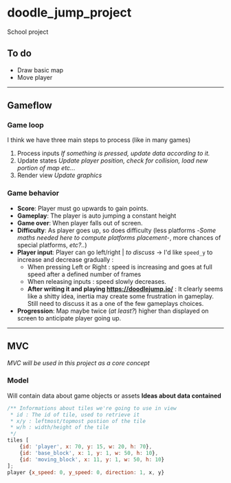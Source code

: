 # doodle_jump_project
School project


## To do
- Draw basic map
- Move player

****

## Gameflow
### Game loop
I think we have three main steps to process (like in many games)
1) Process inputs
*If something is pressed, update data according to it.*
2) Update states
*Update player position, check for collision, load new portion of map etc...*
3) Render view
*Update graphics*

### Game behavior
- **Score**: Player must go upwards to gain points. 
- **Gameplay**: The player is auto jumping a constant height 
- **Game over**: When player falls out of screen.
- **Difficulty**: As player goes up, so does difficulty (less platforms -*Some maths needed here to compute platforms placement*-, more chances of special platforms, *etc?..*) 
- **Player input**: Player can go left/right | *to discuss* -> I'd like `speed_y` to increase and decrease gradually :
  - When pressing Left or Right : speed is increasing and goes at full speed after a defined number of frames
  - When releasing inputs : speed slowly decreases.
  - **After writing it and playing https://doodlejump.io/** : It clearly seems like a shitty idea, inertia may create some frustration in gameplay. Still need to discuss it as a one of the few gameplays choices.
- **Progression**: Map maybe twice (*at least?*) higher than displayed on screen to anticipate player going up.

****

## MVC
*MVC will be used in this project as a core concept*
### Model
Will contain data about game objects or assets
**Ideas about data contained**
``` javascript
/** Informations about tiles we're going to use in view
 * id : The id of tile, used to retrieve it
 * x/y : leftmost/topmost postion of the tile
 * w/h : width/height of the tile
 */
tiles [
    {id: 'player', x: 70, y: 15, w: 20, h: 70},
    {id: 'base_block', x: 1, y: 1, w: 50, h: 10},
    {id: 'moving_block', x: 11, y: 1, w: 50, h: 10}
];
player {x_speed: 0, y_speed: 0, direction: 1, x, y}


```

